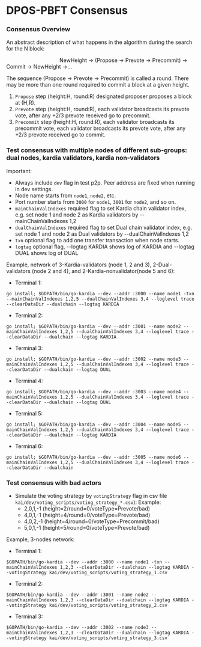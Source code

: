 # DPOS-PBFT Consensus

### Consensus Overview
An abstract description of what happens in the algorithm during the search for the N block: 


&nbsp;&nbsp;&nbsp;&nbsp;&nbsp;&nbsp;&nbsp;&nbsp;&nbsp;&nbsp;&nbsp;&nbsp;&nbsp;&nbsp;&nbsp;&nbsp;&nbsp;&nbsp;&nbsp;&nbsp;&nbsp;&nbsp;&nbsp;&nbsp;&nbsp;&nbsp;&nbsp;&nbsp;&nbsp;&nbsp;&nbsp;&nbsp;&nbsp;&nbsp;&nbsp;&nbsp;NewHeight -> (Propose -> Prevote -> Precommit) -> Commit -> NewHeight ->… 


The sequence (Propose -> Prevote -> Precommit) is called a round. There may be more than one round required to commit a block at a given height.
1. `Propose` step (height:H, round:R) designated proposer proposes a block at (H,R). 
2. `Prevote` step (height:H, round:R), each validator broadcasts its prevote vote, after any +2/3 prevote received go to precommit.
3. `Precommit` step (height:H, round:R), each validator broadcasts its precommit vote,  each validator broadcasts its prevote vote, after any +2/3 prevote received go to commit.


### Test consensus with multiple nodes of different sub-groups: dual nodes, kardia validators, kardia non-validators
Important:
  - Always include `dev` flag in test p2p. Peer address are fixed when running in dev settings.
  - Node name starts from `node1`, `node2`, etc.
  - Port number starts from `3000` for `node1`, `3001` for `node2`, and so on.
  - `mainChainValIndexes` required flag to set Kardia chain validator index, e.g. set node 1 and node 2 as Kardia validators by --mainChainValIndexes 1,2
  - `dualChainValIndexes` required flag to set Dual chain validator index, e.g. set node 1 and node 2 as Dual validators by --dualChainValIndexes 1,2
  - `txn` optional flag to add one transfer transaction when node starts.
  - `logtag` optional flag, --logtag KARDIA shows log of KARDIA and --logtag DUAL shows log of DUAL 
  
Example, network of 3-Kardia-validators (node 1, 2 and 3), 2-Dual-validators (node 2 and 4), and 2-Kardia-nonvalidator(node 5 and 6):  
- Terminal 1:
```
go install; $GOPATH/bin/go-kardia --dev --addr :3000 --name node1 -txn --mainChainValIndexes 1,2,5 --dualChainValIndexes 3,4 --loglevel trace --clearDataDir --dualchain --logtag KARDIA
```
- Terminal 2:
```
go install; $GOPATH/bin/go-kardia --dev --addr :3001 --name node2 --mainChainValIndexes 1,2,5 --dualChainValIndexes 3,4 --loglevel trace --clearDataDir --dualchain --logtag KARDIA
```
- Terminal 3:
```
go install; $GOPATH/bin/go-kardia --dev --addr :3002 --name node3 --mainChainValIndexes 1,2,5 --dualChainValIndexes 3,4 --loglevel trace --clearDataDir --dualchain --logtag DUAL
```
- Terminal 4:
```
go install; $GOPATH/bin/go-kardia --dev --addr :3003 --name node4 --mainChainValIndexes 1,2,5 --dualChainValIndexes 3,4 --loglevel trace --clearDataDir --dualchain --logtag DUAL
```
- Terminal 5:
```
go install; $GOPATH/bin/go-kardia --dev --addr :3004 --name node5 --mainChainValIndexes 1,2,5 --dualChainValIndexes 3,4 --loglevel trace --clearDataDir --dualchain --logtag KARDIA
```
- Terminal 6:
```
go install; $GOPATH/bin/go-kardia --dev --addr :3005 --name node6 --mainChainValIndexes 1,2,5 --dualChainValIndexes 3,4 --loglevel trace --clearDataDir --dualchain
```

### Test consensus with bad actors
  - Simulate the voting strategy by `votingStrategy` flag in csv file `kai/dev/voting_scripts/voting_strategy_*.csv`): 
    Example:
     * 2,0,1,-1 (height=2/round=0/voteType=Prevote/bad)
     * 4,0,1,-1 (height=4/round=0/voteType=Prevote/bad)
     * 4,0,2,-1 (height=4/round=0/voteType=Precommit/bad) 
     * 5,0,1,-1 (height=5/round=0/voteType=Prevote/bad)
    
Example, 3-nodes network:  
- Terminal 1:
```
$GOPATH/bin/go-kardia --dev --addr :3000 --name node1 -txn --mainChainValIndexes 1,2,3 --clearDataDir --dualchain --logtag KARDIA --votingStrategy kai/dev/voting_scripts/voting_strategy_1.csv
```
- Terminal 2:
```
$GOPATH/bin/go-kardia --dev --addr :3001 --name node2 --mainChainValIndexes 1,2,3 --clearDataDir --dualchain --logtag KARDIA --votingStrategy kai/dev/voting_scripts/voting_strategy_2.csv
```
- Terminal 3:
```
$GOPATH/bin/go-kardia --dev --addr :3002 --name node3 --mainChainValIndexes 1,2,3 --clearDataDir --dualchain --logtag KARDIA --votingStrategy kai/dev/voting_scripts/voting_strategy_3.csv
``` 
